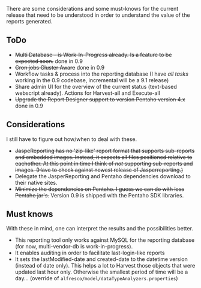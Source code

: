 There are some considerations and some must-knows for the current release that need to be understood in order to understand the value of the reports generated.

## ToDo ##
  * ~~Multi Database - is Work-In-Progress already. Is a feature to be expected soon.~~ done in 0.9
  * ~~Cron jobs Cluster Aware~~ done in 0.9
  * Workflow tasks & process into the reporting database  (I have _all tasks_ working in the 0.9 codebase, incremental will be a 9.1 release)
  * Share admin UI for the overview of the current status (text-based webscript already). Actions for Harvest-all and Execute-all
  * ~~Upgrade the Report Designer support to version Pentaho version 4.x~~ done in 0.9

## Considerations ##
I still have to figure out how/when to deal with these.

  * ~~JaspeReporting has no 'zip-like' report format that supports sub-reports and embedded images. Instead, it expects all files positioned relative to eachother. At this point in time I think of _not_ supporting sub-reports and images. (Have to check against newest release of Jasperreporting.)~~
  * Delegate the JasperReporting and Pentaho dependencies  download to their native sites.
  * ~~Minimize the dependencies on Pentaho. I guess we can do with less Pentaho jar's.~~ Version 0.9 is shipped with the Pentaho SDK libraries.

## Must knows ##
With these in mind, one can interpret the results and the possibilities better.

  * This reporting tool only works against MySQL for the reporting database (for now, multi-vendor-db is work-in-progress).
  * It enables auditing in order to facilitate last-login-like reports
  * It sets the lastModified-date and created-date to the datetime version (instead of date only). This helps a lot to Harvest those objects that were updated last hour only. Otherwise the smallest period of time will be a day... (override of `alfresco/model/dataTypeAnalyzers.properties`)